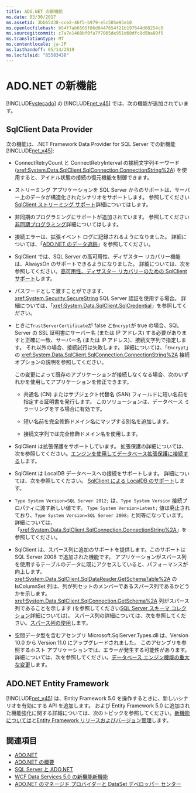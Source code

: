 ```yaml
---
title: ADO.NET の新機能
ms.date: 03/30/2017
ms.assetid: 3bb65d38-cce2-46f5-b979-e5c505e95e10
ms.openlocfilehash: b54f7ab6505f86d0447654f21b197644d68254c0
ms.sourcegitcommit: c7a7e1468bf0fa7f7065de951d60dfc8d5ba89f5
ms.translationtype: MT
ms.contentlocale: ja-JP
ms.lasthandoff: 05/14/2019
ms.locfileid: "65583438"
---
```

# <a name="whats-new-in-adonet"></a>ADO.NET の新機能

[!INCLUDE[vstecado](../../../../includes/vstecado-md.md)] の [!INCLUDE[net_v45](../../../../includes/net-v45-md.md)] では、次の機能が追加されています。

## <a name="sqlclient-data-provider"></a>SqlClient Data Provider

次の機能は、.NET Framework Data Provider for SQL Server での新機能[!INCLUDE[net_v45](../../../../includes/net-v45-md.md)]:

- ConnectRetryCount と ConnectRetryInterval の接続文字列キーワード (<xref:System.Data.SqlClient.SqlConnection.ConnectionString%2A>) を使用すると、アイドル状態の接続の復元機能を制御できます。

- ストリーミング アプリケーションを SQL Server からのサポートは、サーバー上のデータが構造化されたシナリオをサポートします。  参照してください[SqlClient ストリーミング サポート](../../../../docs/framework/data/adonet/sqlclient-streaming-support.md)詳細についてはします。

- 非同期のプログラミングにサポートが追加されています。  参照してください[非同期プログラミング](../../../../docs/framework/data/adonet/asynchronous-programming.md)詳細についてはします。

- 接続エラーは、拡張イベント ログに記録されるようになりました。 詳細については、「[ADO.NET のデータ追跡](../../../../docs/framework/data/adonet/data-tracing.md)」を参照してください。

- SqlClient では、SQL Server の高可用性、ディザスター リカバリー機能は、AlwaysOn のサポートできるようになりました。 詳細については、次を参照してください。[高可用性、ディザスター リカバリーのための SqlClient サポート](../../../../docs/framework/data/adonet/sql/sqlclient-support-for-high-availability-disaster-recovery.md)します。

- パスワードとして渡すことができます、 <xref:System.Security.SecureString> SQL Server 認証を使用する場合。 詳細については、「<xref:System.Data.SqlClient.SqlCredential>」を参照してください。

- ときに`TrustServerCertificate`が false と`Encrypt`が true の場合、SQL Server の SSL 証明書にサーバー名 (または IP アドレス) する必要がありますと正確に一致、サーバー名 (または IP アドレス)、接続文字列で指定します。 それ以外の場合、接続試行は失敗します。 詳細については、「`Encrypt`」の <xref:System.Data.SqlClient.SqlConnection.ConnectionString%2A> 接続オプションの説明を参照してください。

  この変更によって既存のアプリケーションが接続しなくなる場合、次のいずれかを使用してアプリケーションを修正できます。

  - 共通名 (CN) またはサブジェクト代替名 (SAN) フィールドに短い名前を指定する証明書を発行します。 このソリューションは、データベース ミラーリングをする場合に有効です。

  - 短い名前を完全修飾ドメイン名にマップする別名を追加します。

  - 接続文字列では完全修飾ドメイン名を使用します。

- SqlClient は拡張保護をサポートしています。 拡張保護の詳細については、次を参照してください。[エンジンを使用してデータベース拡張保護に接続する](https://go.microsoft.com/fwlink/?LinkId=219978)します。

- SqlClient は LocalDB データベースへの接続をサポートします。 詳細については、次を参照してください。 [SqlClient による LocalDB のサポート](../../../../docs/framework/data/adonet/sql/sqlclient-support-for-localdb.md)します。

- `Type System Version=SQL Server 2012;` は、`Type System Version` 接続プロパティに渡す新しい値です。 `Type System Version=Latest;` 値は廃止されており、`Type System Version=SQL Server 2008;` と同等になっています。 詳細については、「<xref:System.Data.SqlClient.SqlConnection.ConnectionString%2A>」を参照してください。

- SqlClient は、スパース列に追加のサポートを提供します。このサポートは SQL Server 2008 で追加された機能です。 アプリケーションがスパース列を使用するテーブルのデータに既にアクセスしていると、パフォーマンスが向上します。 <xref:System.Data.SqlClient.SqlDataReader.GetSchemaTable%2A> の IsColumnSet 列は、列が列セットのメンバーであるスパース列であるかどうかを示します。 <xref:System.Data.SqlClient.SqlConnection.GetSchema%2A> 列がスパース列であることを示します (を参照してください[SQL Server スキーマ コレクション](../../../../docs/framework/data/adonet/sql-server-schema-collections.md)詳細については)。 スパース列の詳細については、次を参照してください。[スパース列の使用](https://go.microsoft.com/fwlink/?LinkId=224244)します。

- 空間データ型を含むアセンブリ Microsoft.SqlServer.Types.dll は、Version 10.0 から Version 11.0 にアップグレードされました。 このアセンブリを参照するホスト アプリケーションでは、エラーが発生する可能性があります。 詳細については、次を参照してください。[データベース エンジン機能の重大な変更](https://go.microsoft.com/fwlink/?LinkId=224367)します。

## <a name="adonet-entity-framework"></a>ADO.NET Entity Framework

[!INCLUDE[net_v45](../../../../includes/net-v45-md.md)] は、Entity Framework 5.0 を操作するときに、新しいシナリオを有効にする API を追加します。 および Entity Framework 5.0 に追加された機能強化に関する詳細については、次のトピックを参照してください。[新機能については](https://go.microsoft.com/fwlink/?LinkID=251106)と[Entity Framework リリースおよびバージョン管理](https://go.microsoft.com/fwlink/?LinkId=234899)します。

## <a name="see-also"></a>関連項目

- [ADO.NET](../../../../docs/framework/data/adonet/index.md)
- [ADO.NET の概要](../../../../docs/framework/data/adonet/ado-net-overview.md)
- [SQL Server と ADO.NET](../../../../docs/framework/data/adonet/sql/index.md)
- [WCF Data Services 5.0 の新機能新機能](https://docs.microsoft.com/previous-versions/dotnet/wcf-data-services/ee373845(v=vs.103))
- [ADO.NET のマネージド プロバイダーと DataSet デベロッパー センター](https://go.microsoft.com/fwlink/?LinkId=217917)
